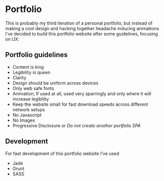 # Portfolio
This is probably my third iteration of a personal portfolio,
but instead of making a cool design and hacking together headache inducing animations I've decided to build this portfolio website after some guidelines, focusing on UX:

## Portfolio guidelines
 - Content is king
 - Legibility is queen
 - Clarity
 - Design should be uniform across devices
 - Only web safe fonts
 - Animation; If used at all, used very sparringly and only where it will increase legibility
 - Keep the website small for fast download speeds across different network setups
 - No Javascript 
 - No Images
 - Progressive Disclosure *or Do not create another portfolio SPA* 

## Development
For fast development of this portfolio website I've used 

 - Jade
 - Grunt
 - SASS